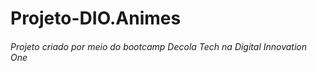 # Projeto-DIO.Animes

###### Projeto criado por meio do bootcamp Decola Tech na Digital Innovation One
